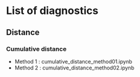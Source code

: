 # List of diagnostics

## Distance
### Cumulative distance
* Method 1 : cumulative_distance_method01.ipynb
* Method 2 : cumulative_distance_method02.ipynb
